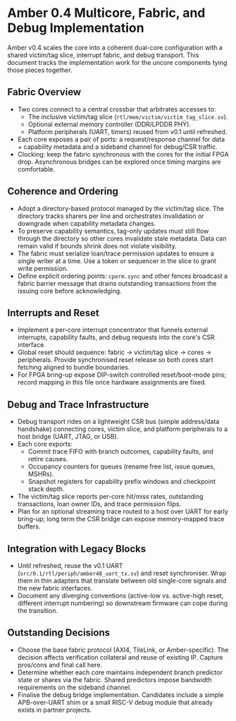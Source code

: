 # Amber 0.4 Multicore, Fabric, and Debug Implementation

Amber v0.4 scales the core into a coherent dual-core configuration with a shared victim/tag slice, interrupt fabric, and debug transport. This document tracks the implementation work for the uncore components tying those pieces together.

## Fabric Overview

- Two cores connect to a central crossbar that arbitrates accesses to:
  - The inclusive victim/tag slice (`rtl/mem/victim/victim_tag_slice.sv`).
  - Optional external memory controller (DDR/LPDDR PHY).
  - Platform peripherals (UART, timers) reused from v0.1 until refreshed.
- Each core exposes a pair of ports: a request/response channel for data + capability metadata and a sideband channel for debug/CSR traffic.
- Clocking: keep the fabric synchronous with the cores for the initial FPGA drop. Asynchronous bridges can be explored once timing margins are comfortable.

## Coherence and Ordering

- Adopt a directory-based protocol managed by the victim/tag slice. The directory tracks sharers per line and orchestrates invalidation or downgrade when capability metadata changes.
- To preserve capability semantics, tag-only updates must still flow through the directory so other cores invalidate stale metadata. Data can remain valid if bounds shrink does not violate visibility.
- The fabric must serialize loan/trace permission updates to ensure a single writer at a time. Use a token or sequencer in the slice to grant write permission.
- Define explicit ordering points: `cperm.sync` and other fences broadcast a fabric barrier message that drains outstanding transactions from the issuing core before acknowledging.

## Interrupts and Reset

- Implement a per-core interrupt concentrator that funnels external interrupts, capability faults, and debug requests into the core's CSR interface.
- Global reset should sequence: fabric -> victim/tag slice -> cores -> peripherals. Provide synchronised reset release so both cores start fetching aligned to bundle boundaries.
- For FPGA bring-up expose DIP-switch controlled reset/boot-mode pins; record mapping in this file once hardware assignments are fixed.

## Debug and Trace Infrastructure

- Debug transport rides on a lightweight CSR bus (simple address/data handshake) connecting cores, victim slice, and platform peripherals to a host bridge (UART, JTAG, or USB).
- Each core exports:
  - Commit trace FIFO with branch outcomes, capability faults, and retire causes.
  - Occupancy counters for queues (rename free list, issue queues, MSHRs).
  - Snapshot registers for capability prefix windows and checkpoint stack depth.
- The victim/tag slice reports per-core hit/miss rates, outstanding transactions, loan owner IDs, and trace permission flips.
- Plan for an optional streaming trace routed to a host over UART for early bring-up; long term the CSR bridge can expose memory-mapped trace buffers.

## Integration with Legacy Blocks

- Until refreshed, reuse the v0.1 UART (`src/0.1/rtl/periph/amber48_uart_tx.sv`) and reset synchroniser. Wrap them in thin adapters that translate between old single-core signals and the new fabric interfaces.
- Document any diverging conventions (active-low vs. active-high reset, different interrupt numbering) so downstream firmware can cope during the transition.

## Outstanding Decisions

- Choose the base fabric protocol (AXI4, TileLink, or Amber-specific). The decision affects verification collateral and reuse of existing IP. Capture pros/cons and final call here.
- Determine whether each core maintains independent branch predictor state or shares via the fabric. Shared predictors impose bandwidth requirements on the sideband channel.
- Finalise the debug bridge implementation. Candidates include a simple APB-over-UART shim or a small RISC-V debug module that already exists in partner projects.
